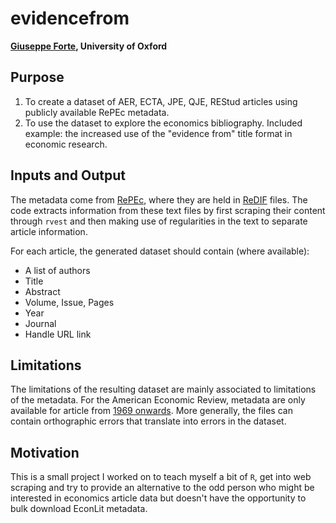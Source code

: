 # evidencefrom
**[Giuseppe Forte](mailto:giuseppe[dot]forte[at]economics.ox.ac.uk), University of Oxford**

## Purpose
1. To create a dataset of AER, ECTA, JPE, QJE, REStud articles using publicly available RePEc metadata.
2. To use the dataset to explore the economics bibliography. Included example: the increased use of the "evidence from" title format in economic research.

## Inputs and Output
The metadata come from [RePEc](<ftp://ftp.repec.org/opt/ReDIF/RePEc/>), where they are held in [ReDIF](http://openlib.org/acmes/root/docu/redif_1.html) files. The code extracts information from these text files by first scraping their content through `rvest` and then making use of regularities in the text to separate article information. 

For each article, the generated dataset should contain (where available):
* A list of authors
* Title
* Abstract
* Volume, Issue, Pages
* Year
* Journal
* Handle URL link 

## Limitations
The limitations of the resulting dataset are mainly associated to limitations of the metadata. 
For the American Economic Review, metadata are only available for article from [1969 onwards](<ftp://ftp.repec.org/opt/ReDIF/RePEc/aea/aecrev/>). 
More generally, the files can contain orthographic errors that translate into errors in the dataset. 

## Motivation 
This is a small project I worked on to teach myself a bit of `R`, get into web scraping and try to provide an alternative to the odd person who might be interested in economics article data but doesn't have the opportunity to bulk download EconLit metadata.
